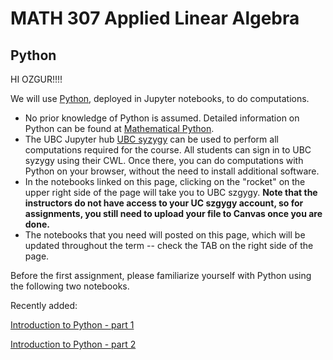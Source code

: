 

# MATH 307 Applied Linear Algebra

## Python 

HI OZGUR!!!!

We will use [Python](https://www.python.org), deployed in Jupyter notebooks, to do computations. 

* No prior knowledge of Python is assumed. Detailed information on Python can be found at [Mathematical Python](https://www.math.ubc.ca/~pwalls/math-python/). 
* The UBC Jupyter hub [UBC syzygy](https://ubc.syzygy.ca) can be used to perform all computations required for the course. All students can sign in to UBC syzygy using their CWL. Once there, you can do computations with Python on your browser, without the need to install additional software.
* In the notebooks linked on this page, clicking on the "rocket" on the upper right side of the page will take you to UBC szgygy. **Note that the instructors do not have access to your UC szgygy account, so for assignments, you still need to upload your file to Canvas once you are done.** 
* The notebooks that you need will posted on this page, which will be updated throughout the term -- check the TAB on the right side of the page. 

Before the first assignment, please familiarize yourself with Python using the following two notebooks.

Recently added:

[Introduction to Python - part 1](notebooks/IntroductionToPythonPart1.ipynb)

[Introduction to Python - part 2](notebooks/IntroductionToPythonPart2.ipynb)
